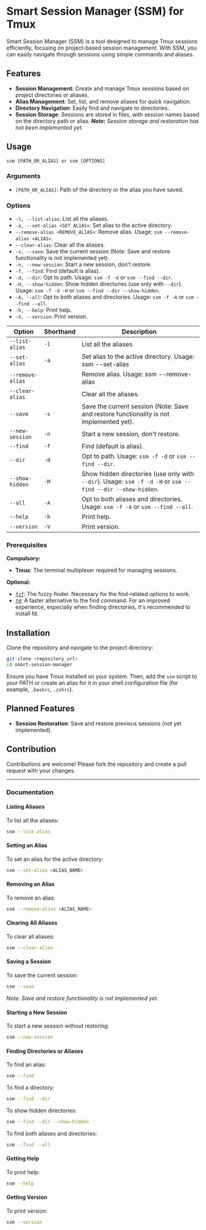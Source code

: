 # Smart Session Manager (SSM) for Tmux

Smart Session Manager (SSM) is a tool designed to manage Tmux sessions efficiently, focusing on project-based session management. With SSM, you can easily navigate through sessions using simple commands and aliases.

## Features

- **Session Management**: Create and manage Tmux sessions based on project directories or aliases.
- **Alias Management**: Set, list, and remove aliases for quick navigation.
- **Directory Navigation**: Easily find and navigate to directories.
- **Session Storage**: Sessions are stored in files, with session names based on the directory path or alias. _**Note:** Session storage and restoration has not been implemented yet._

## Usage

```
ssm [PATH_OR_ALIAS] or ssm [OPTIONS]
```

### Arguments

- `[PATH_OR_ALIAS]`: Path of the directory or the alias you have saved.

### Options

- `-l, --list-alias`: List all the aliases.
- `-a, --set-alias <SET_ALIAS>`: Set alias to the active directory.
- `--remove-alias <REMOVE_ALIAS>`: Remove alias. Usage: `ssm --remove-alias <ALIAS>`.
- `--clear-alias`: Clear all the aliases.
- `-s, --save`: Save the current session (Note: Save and restore functionality is not implemented yet).
- `-n, --new-session`: Start a new session, don't restore.
- `-f, --find`: Find (default is alias).
- `-d, --dir`: Opt to path. Usage: `ssm -f -d` or `ssm --find --dir`.
- `-H, --show-hidden`: Show hidden directories (use only with `--dir`). Usage: `ssm -f -d -H` or `ssm --find --dir --show-hidden`.
- `-A, --all`: Opt to both aliases and directories. Usage: `ssm -f -A` or `ssm --find --all`.
- `-h, --help`: Print help.
- `-V, --version`: Print version.

| Option           | Shorthand | Description                                                                                                 |
| ---------------- | --------- | ----------------------------------------------------------------------------------------------------------- |
| `--list-alias`   | `-l`      | List all the aliases                                                                                        |
| `--set-alias`    | `-a`      | Set alias to the active directory. Usage: ssm --set-alias <ALIAS>                                           |
| `--remove-alias` |           | Remove alias. Usage: ssm --remove-alias <ALIAS>                                                             |
| `--clear-alias`  |           | Clear all the aliases.                                                                                      |
| `--save`         | `-s`      | Save the current session (Note: Save and restore functionality is not implemented yet).                     |
| `--new-session`  | `-n`      | Start a new session, don't restore.                                                                         |
| `--find`         | `-f`      | Find (default is alias).                                                                                    |
| `--dir`          | `-d`      | Opt to path. Usage: `ssm -f -d` or `ssm --find --dir`.                                                      |
| `--show-hidden`  | `-H`      | Show hidden directories (use only with `--dir`). Usage: `ssm -f -d -H` or `ssm --find --dir --show-hidden`. |
| `--all`          | `-A`      | Opt to both aliases and directories. Usage: `ssm -f -A` or `ssm --find --all`.                              |
| `--help`         | `-h`      | Print help.                                                                                                 |
| `--version`      | `-V`      | Print version.                                                                                              |

### Prerequisites

**Compulsory:**

- **Tmux**: The terminal multiplexer required for managing sessions.

**Optional:**

- [`fzf`](https://github.com/junegunn/fzf): The fuzzy finder. Necessary for the find-related options to work.
- [`fd`](https://github.com/sharkdp/fd): A faster alternative to the find command. For an improved experience, especially when finding directories, it's recommended to install fd.

## Installation

Clone the repository and navigate to the project directory:

```bash
git clone <repository_url>
cd smart-session-manager
```

Ensure you have Tmux installed on your system. Then, add the `ssm` script to your PATH or create an alias for it in your shell configuration file (for example, `.bashrc`, `.zshrc`).

## Planned Features

- **Session Restoration**: Save and restore previous sessions (not yet implemented).

## Contribution

Contributions are welcome! Please fork the repository and create a pull request with your changes.

---

### Documentation

#### Listing Aliases

To list all the aliases:

```bash
ssm --list-alias
```

#### Setting an Alias

To set an alias for the active directory:

```bash
ssm --set-alias <ALIAS_NAME>
```

#### Removing an Alias

To remove an alias:

```bash
ssm --remove-alias <ALIAS_NAME>
```

#### Clearing All Aliases

To clear all aliases:

```bash
ssm --clear-alias
```

#### Saving a Session

To save the current session:

```bash
ssm --save
```

_Note: Save and restore functionality is not implemented yet._

#### Starting a New Session

To start a new session without restoring:

```bash
ssm --new-session
```

#### Finding Directories or Aliases

To find an alias:

```bash
ssm --find
```

To find a directory:

```bash
ssm --find --dir
```

To show hidden directories:

```bash
ssm --find --dir --show-hidden
```

To find both aliases and directories:

```bash
ssm --find --all
```

#### Getting Help

To print help:

```bash
ssm --help
```

#### Getting Version

To print version:

```bash
ssm --version
```
